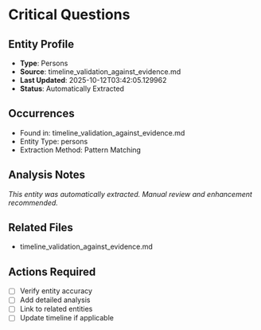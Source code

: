 # Critical Questions

## Entity Profile
- **Type**: Persons
- **Source**: timeline_validation_against_evidence.md
- **Last Updated**: 2025-10-12T03:42:05.129962
- **Status**: Automatically Extracted

## Occurrences
- Found in: timeline_validation_against_evidence.md
- Entity Type: persons
- Extraction Method: Pattern Matching

## Analysis Notes
*This entity was automatically extracted. Manual review and enhancement recommended.*

## Related Files
- timeline_validation_against_evidence.md

## Actions Required
- [ ] Verify entity accuracy
- [ ] Add detailed analysis
- [ ] Link to related entities
- [ ] Update timeline if applicable
